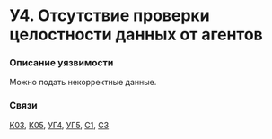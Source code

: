# У4. Отсутствие проверки целостности данных от агентов

### **Описание уязвимости**

Можно подать некорректные данные.

### **Связи**

[К03](../../struktura-sistemy/komponenty-sistemy/k03.-baza-dannykh-i-keshirovanie.md), [К05](../../struktura-sistemy/komponenty-sistemy/k05.-modul-sbora-i-agregacii-dannykh.md), [УГ4](../../ugrozy/perechen-ugroz-sistemy/ug4.-komprometaciya-khranilish-dannykh-nsd-k-konkretnoi-chasti.md), [УГ5](../../ugrozy/perechen-ugroz-sistemy/ug5.-mezhsaitovye-zaprosy-s-servera.md), [С1](../../scenarii-atak/perechen-scenariev-atak/s1.-sql-inekciya-dlya-eksfiltracii-polzovatelskikh-dannykh.md), [С3](../../scenarii-atak/perechen-scenariev-atak/s3.-ssrf-dlya-skanirovaniya-vnutrennei-seti.md)
